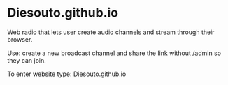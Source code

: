 # Diesouto.github.io
Web radio that lets user create audio channels and stream through their browser.

Use: create a new broadcast channel and share the link without /admin so they can join.

To enter website type: Diesouto.github.io 
